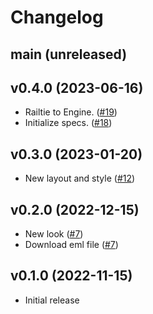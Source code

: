 # Changelog

## main (unreleased)

## v0.4.0 (2023-06-16)

* Railtie to Engine. ([#19](https://github.com/petalmd/gravity_mailbox/pull/19))
* Initialize specs. ([#18](https://github.com/petalmd/gravity_mailbox/pull/18))

## v0.3.0 (2023-01-20)

* New layout and style ([#12](https://github.com/petalmd/gravity_mailbox/pull/12))

## v0.2.0 (2022-12-15)

* New look ([#7](https://github.com/petalmd/gravity_mailbox/pull/7))
* Download eml file ([#7](https://github.com/petalmd/gravity_mailbox/pull/7))

## v0.1.0 (2022-11-15)

* Initial release
